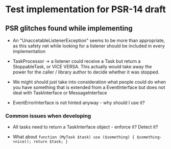 # Test implementation for PSR-14 draft

## PSR glitches found while implementing

- An "UnaccetableListenerException" seems to be more than appropriate, as this safety net while looking for a listener
  should be included in every implementation

- TaskProcessor -> a listener could receive a Task but return a StoppableTask, or VICE VERSA. This actually would take
away the power for the caller / library author to decide whether it was stopped.

- We might should just take into consideration what people could do when you have something that is extended
from a EventInterface but does not deal with TaskInterface or MessageInterface

- EventErrorInterface is not hinted anyway - why should I use it?

### Common issues when developing

- All tasks need to return a TaskInterface object - enforce it? Detect it?

- What about `function (MyTask $task) use ($something) { $something->nice(); return $task; }`